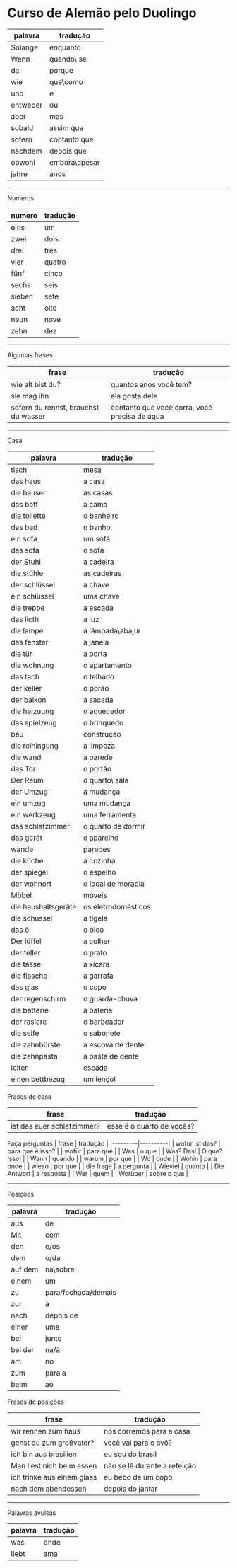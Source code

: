 # Curso de Alemão pelo Duolingo

| palavra | tradução |
|---------|----------|
| Solange | enquanto |
| Wenn | quando\ se |
| da| porque |
| wie | que\como|
| und| e|
| entweder| ou|
| aber| mas|
| sobald| assim que|
| sofern| contanto que|
|nachdem| depois que|
|obwohl| embora\apesar|
|jahre| anos|


--- 

Numeros

| numero | tradução |
|---------|----------|
| eins | um |
| zwei | dois |
| drei | três |
| vier | quatro |
| fünf | cinco |
| sechs | seis |
| sieben | sete |
| acht | oito |
| neun | nove |
| zehn | dez |

---

Algumas frases

| frase | tradução |
|---------|----------|
| wie alt bist du? | quantos anos você tem? |
| sie mag ihn | ela gosta dele |
| sofern du rennst, brauchst du wasser | contanto que você corra, você precisa de água |


--- 

Casa

| palavra | tradução |
|---------|----------|
| tisch| mesa|
| das haus| a casa|
| die hauser| as casas|
| das bett| a cama|
| die toilette| o banheiro|
| das bad| o banho|
| ein sofa | um sofá|
| das sofa| o sofá|
| der Stuhl| a cadeira|
| die stühle| as cadeiras|
| der schlüssel| a chave|
| ein schlüssel| uma chave|
| die treppe| a escada|
| das licth| a luz|
| die lampe| a lâmpada\abajur|
| das fenster| a janela|
| die tür| a porta|
| die wohnung| o apartamento|
| das tach| o telhado|
| der keller| o porão|
| der balkon| a sacada|
| die heizuung| o aquecedor|
| das spielzeug| o brinquedo|
| bau| construção|
| die reiningung| a limpeza|
| die wand| a parede|
| das Tor | o portão|
| Der Raum | o quarto\ sala|
| der Umzug | a mudança|
| ein umzug | uma mudança|
| ein werkzeug | uma ferramenta|
| das schlafzimmer | o quarto de dormir|
| das gerät | o aparelho|
| wande | paredes|
| die küche | a cozinha|
| der spiegel | o espelho|
| der wohnort | o local de moradia|
|Möbel | móveis|
|die haushaltsgeräte | os eletrodomésticos|
| die schussel | a tigela|
| das öl | o óleo|
| Der löffel | a colher|
| der teller | o prato|
| die tasse | a xícara|
| die flasche | a garrafa|
| das glas | o copo|
| der regenschirm | o guarda-chuva|
| die batterie | a bateria|
| der rasiere | o barbeador|
| die seife | o sabonete|
| die zahnbürste | a escova de dente|
| die zahnpasta | a pasta de dente|
| leiter | escada|
|einen bettbezug | um lençol|

Frases de casa

| frase | tradução |
|---------|----------|
| ist das euer schlafzimmer? | esse é o quarto de vocês? |

Faça perguntas
| frase | tradução |
|---------|----------|
| wofür ist das? | para que é isso? |
| wofür | para que |
| Was | o que |
| Was? Das! | O que? Isso! |
| Wann | quando |
| warum | por que |
| Wo | onde |
| Wohin | para onde |
| wieso | por que |
| die frage | a pergunta |
| Wieviel | quanto |
| Die Antwort | a resposta |
| Wer | quem |
| Worüber | sobre o que |

---


Posições

| palavra | tradução |
|---------|----------|
| aus | de|
| Mit | com|
| den| o/os|
|dem| o/da|
|auf dem| na\sobre|
|einem| um|
|zu| para/fechada/demais|
|zur| à|
|nach| depois de|
| einer| uma|
|bei| junto|
|bei der| na/à|
|am| no|
|zum| para a|
|beim| ao|

Frases de posições

| frase | tradução |
|---------|----------|
| wir rennen zum haus| nós corremos para a casa|
| gehst du zum großvater?| você vai para o avô?|
| ich bin aus brasilien| eu sou do brasil|
| Man liest nich beim essen| não se lê durante a refeição|
| ich trinke aus einem glass| eu bebo de um copo|
| nach dem abendessen| depois do jantar|

---

Palavras avulsas

| palavra | tradução |
|---------|----------|
| was | onde|
| liebt | ama|